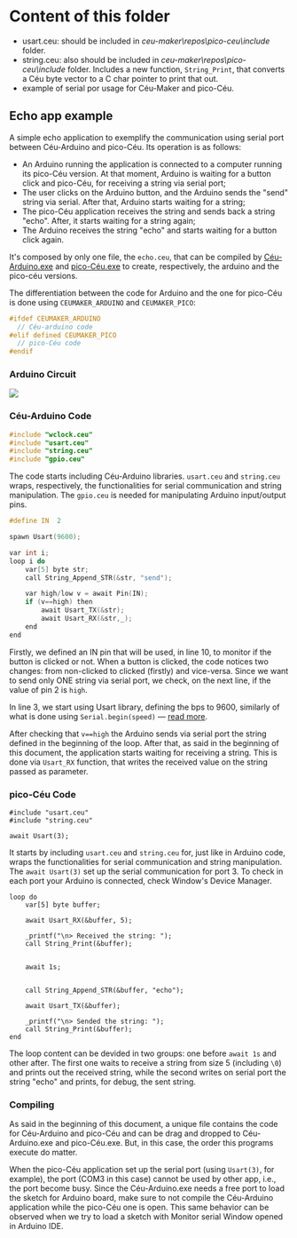 # Content of this folder
- usart.ceu: should be included in *ceu-maker\repos\pico-ceu\include* folder.
- string.ceu: also should be included in *ceu-maker\repos\pico-ceu\include* folder. Includes a new function, ```String_Print```, that converts a Céu byte vector to a C char pointer to print that out.
- example of serial por usage for Céu-Maker and pico-Céu.

## Echo app example

A simple echo application to exemplify the communication using serial port between Céu-Arduino and pico-Céu. Its operation is as follows:
- An Arduino running the application is connected to a computer running its pico-Céu version. At that moment, Arduino is waiting for a button click and pico-Céu, for receiving a string via serial port;
- The user clicks on the Arduino button, and the Arduino sends the "send" string via serial. After that, Arduino starts waiting for a string;
- The pico-Céu application receives the string and sends back a string "echo". After, it starts waiting for a string again;
- The Arduino receives the string "echo" and starts waiting for a button click again.

It's composed by only one file, the ```echo.ceu```, that can be compiled by [Céu-Arduino.exe](https://github.com/ceu-lang/ceu-maker/tree/develop/ceu-maker/bin) and [pico-Céu.exe](https://github.com/ceu-lang/ceu-maker/tree/develop/ceu-maker/bin) to create, respectively, the arduino and the pico-céu versions.

The differentiation between the code for Arduino and the one for pico-Céu is done using ```CEUMAKER_ARDUINO``` and ```CEUMAKER_PICO```:
```cpp
#ifdef CEUMAKER_ARDUINO
  // Céu-arduino code
#elif defined CEUMAKER_PICO
  // pico-Céu code
#endif
```

### Arduino Circuit
![](https://uploaddeimagens.com.br/images/001/475/276/full/ceu-maker-echo.png?1529551123)

### Céu-Arduino Code
```cpp
#include "wclock.ceu"
#include "usart.ceu"
#include "string.ceu"
#include "gpio.ceu"
```
The code starts including Céu-Arduino libraries. ```usart.ceu``` and ```string.ceu``` wraps, respectively, the functionalities for serial communication and string manipulation. The ```gpio.ceu``` is needed for manipulating Arduino input/output pins.

```cpp
#define IN  2

spawn Usart(9600);

var int i;
loop i do
    var[5] byte str;
    call String_Append_STR(&str, "send");

    var high/low v = await Pin(IN);
    if (v==high) then
        await Usart_TX(&str);
        await Usart_RX(&str,_);
    end
end
```
Firstly, we defined an IN pin that will be used, in line 10, to monitor if the button is clicked or not. When a button is clicked, the code notices two changes: from non-clicked to clicked (firstly) and vice-versa. Since we want to send only ONE string via serial port, we check, on the next line, if the value of pin 2 is ```high```.

In line 3, we start using Usart library, defining the bps to 9600, similarly of what is done using ```Serial.begin(speed)``` — [read more](https://www.arduino.cc/en/serial/begin).

After checking that ```v==high``` the Arduino sends via serial port the string defined in the beginning of the loop. After that, as said in the beginning of this document, the application starts waiting for receiving a string. This is done via ```Usart_RX``` function, that writes the received value on the string passed as parameter.

### pico-Céu Code
```
#include "usart.ceu"
#include "string.ceu"

await Usart(3);
```

It starts by including ```usart.ceu``` and ```string.ceu``` for, just like in Arduino code, wraps the functionalities for serial communication and string manipulation. The ```await Usart(3)``` set up the serial communication for port 3. To check in each port your Arduino is connected, check Window's Device Manager.

```
loop do
    var[5] byte buffer;

    await Usart_RX(&buffer, 5);

    _printf("\n> Received the string: ");
    call String_Print(&buffer);  


    await 1s;


    call String_Append_STR(&buffer, "echo");

    await Usart_TX(&buffer);

    _printf("\n> Sended the string: ");
    call String_Print(&buffer);      
end
```

The loop content can be devided in two groups: one before ```await 1s``` and other after. The first one waits to receive a string from size 5 (including ```\0```) and prints out the received string, while the second writes on serial port the string "echo" and prints, for debug, the sent string.

### Compiling
As said in the beginning of this document, a unique file contains the code for Céu-Arduino and pico-Céu and can be drag and dropped to Céu-Arduino.exe and pico-Céu.exe. But, in this case, the order this programs execute do matter.

When the pico-Céu application set up the serial port (using ```Usart(3)```, for example), the port (COM3 in this case) cannot be used by other app, i.e., the port become busy. Since the Céu-Arduino.exe needs a free port to load the sketch for Arduino board, make sure to not compile the Céu-Arduino application while the pico-Céu one is open. This same behavior can be observed when we try to load a sketch with Monitor serial Window opened in Arduino IDE.